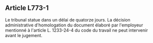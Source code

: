 Article L773-1
----
Le tribunal statue dans un délai de quatorze jours. La décision administrative
d'homologation du document élaboré par l'employeur mentionné à l'article L.
1233-24-4 du code du travail ne peut intervenir avant le jugement.
